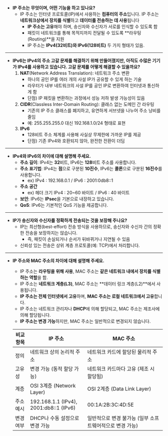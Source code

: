 - **IP 주소는 무엇이며, 어떤 기능을 하고 있나요?**
    - IP 주소는 인터넷 프로토콜(IP)에서 사용하는 **컴퓨터의 주소**입니다. IP 주소는 **네트워크상에서 장치를 식별**하고 **데이터를 전송하는 데 사용**됩니다
        - **IP 주소는 고유**해야 하며, 송신자와 수신자가 서로를 인식할 수 있도록 함
        - 패킷이 네트워크를 통해 목적지까지 전달될 수 있도록 **라우팅(Routing)**을 지원
        - IP 주소는 **IPv4(32비트)와 IPv6(128비트)** 두 가지 형태가 있음.
-----

- **IPv6는 IPv4의 주소 고갈 문제를 해결하기 위해 만들어졌지만, 아직도 수많은 기기가 IPv4를 사용하고 있습니다. 고갈 문제를 어떻게 해결할 수 있을까요?**
    1. **NAT**(Network Address Translation): 네트워크 주소 변환
        - 하나의 공인 IP를 여러 개의 사설 IP가 공유할 수 있게 하는 기술
        - 라우터가 내부 네트워크의 사설 IP를 공인 IP로 변환하여 인터넷과 통신하게 함
        - 단점) IP 패킷을 변환하는 과정에서 성능 저하 발생 가능성이 있음
    2. **CIDR**(Classless Inter-Domain Routing): 클래스 없는 도메인 간 라우팅
        - 기존의 IP 주소 클래스를 폐지하고, 유연하게 서브넷을 나누어 주소 낭비를 줄임
        - 예: 255.255.255.0 대신 192.168.1.0/24 형태로 표현
    3. **IPv6**
        - 128비트 주소 체계를 사용해 사실상 무제한에 가까운 IP를 제공
        - 단점) 기존 IPv4와 호환되지 않아, 완전한 전환이 더딤
-----

- **IPv4와 IPv6의 차이에 대해 설명해 주세요.**
    - **주소 길이**: IPv4는 **32**비트, IPv6는 **128**비트 주소를 사용합니다.
    - **주소 표기법**: IPv4는 **점**으로 구분된 **10진수**, IPv6는 **콜론**으로 구분된 **16진수**를 사용합니다.
        - ex) IPv4 : 192.168.0.1 / IPv6 : 2001:0db8::1
    - **주소 공간**
        - ex) 헤더 크기 IPv4 : 20~60 바이트 / IPv6 : 40 바이트
    - **보안**: IPv6는 **IPsec**을 기본으로 내장하고 있습니다.
    - **QoS**: IPv6는 기본적인 QoS 기능을 제공합니다.
-----

- **IP가 송신자와 수신자를 정확하게 전송되는 것을 보장해 주나요?**
    - IP는 최선형(best-effort) 전송 방식을 사용하므로, 송신자와 수신자 간의 정확한 전송을 보장하지는 않습니다.
        - 즉, 패킷이 손실되거나 순서가 뒤바뀌거나 지연될 수 있음
    - 신뢰성 있는 전송은 상위 계층 프로토콜(예: TCP)에서 처리합니다.
-----

- **IP 주소와 MAC 주소의 차이에 대해 설명해 주세요.**
    - IP 주소는 **라우팅을 위해 사용**, MAC 주소는 **같은 네트워크 내에서 장치를 식별하는 역할**을 함.
    - IP 주소는 **네트워크 계층(L3)**, MAC 주소는 **데이터 링크 계층(L2)**에서 사용됩니다.
    - **IP 주소는 전체 인터넷에서 고유**하며, **MAC 주소는 로컬 네트워크에서 고유**합니다.
    - IP 주소는 네트워크 관리자나 **DHCP**에 의해 할당되고, MAC 주소는 제조사에 의해 할당됩니다.
    - **IP 주소는 변경 가능**하지만, MAC 주소는 일반적으로 변경되지 않습니다.

  | 비교 항목 | IP 주소 | MAC 주소 |
  | --- | --- | --- |
  | 정의 | 네트워크 상의 논리적 주소 | 네트워크 카드에 할당된 물리적 주소 |
  | 고유성 | 변경 가능 (동적 할당 가능) | 네트워크 카드마다 고유 (제조 시 할당됨) |
  | 계층 | OSI 3계층 (Network Layer) | OSI 2계층 (Data Link Layer) |
  | 주소 예시 | 192.168.1.1 (IPv4), 2001:db8::1 (IPv6) | 00:1A:2B:3C:4D:5E |
  | 변경 여부 | DHCP나 수동 설정으로 변경 가능 | 일반적으로 변경 불가능 (일부 소프트웨어적으로 변경 가능) |
